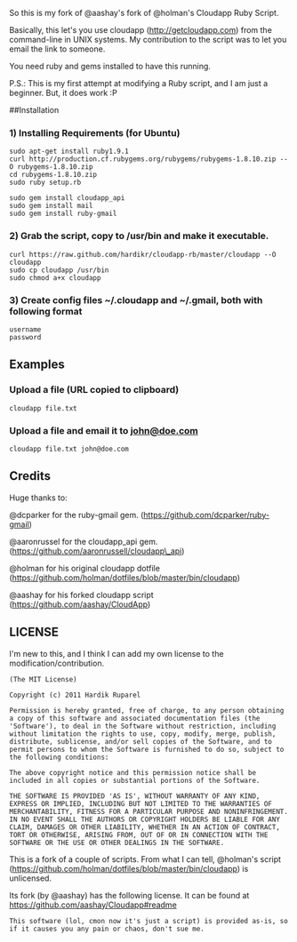 So this is my fork of @aashay's fork of @holman's Cloudapp Ruby Script.

Basically, this let's you use cloudapp (http://getcloudapp.com) from the command-line in UNIX systems.
My contribution to the script was to let you email the link to someone.

You need ruby and gems installed to have this running.

P.S.: This is my first attempt at modifying a Ruby script, and I am just a beginner. But, it does work :P

##Installation

### 1) Installing Requirements (for Ubuntu)

    sudo apt-get install ruby1.9.1
    curl http://production.cf.rubygems.org/rubygems/rubygems-1.8.10.zip --O rubygems-1.8.10.zip
    cd rubygems-1.8.10.zip
    sudo ruby setup.rb
    
    sudo gem install cloudapp_api
    sudo gem install mail
    sudo gem install ruby-gmail
    
### 2) Grab the script, copy to /usr/bin and make it executable.

    curl https://raw.github.com/hardikr/cloudapp-rb/master/cloudapp --O cloudapp
    sudo cp cloudapp /usr/bin
    sudo chmod a+x cloudapp

### 3) Create config files ~/.cloudapp and ~/.gmail, both with following format
    username
    password

## Examples

### Upload a file (URL copied to clipboard)
    cloudapp file.txt
    
### Upload a file and email it to john@doe.com
    cloudapp file.txt john@doe.com

## Credits

Huge thanks to:

@dcparker for the ruby-gmail gem. (https://github.com/dcparker/ruby-gmail)

@aaronrussel for the cloudapp\_api gem. (https://github.com/aaronrussell/cloudapp\_api) 

@holman for his original cloudapp dotfile (https://github.com/holman/dotfiles/blob/master/bin/cloudapp)

@aashay for his forked cloudapp script (https://github.com/aashay/CloudApp)


## LICENSE

I'm new to this, and I think I can add my own license to the modification/contribution.

    (The MIT License)
    
    Copyright (c) 2011 Hardik Ruparel
    
    Permission is hereby granted, free of charge, to any person obtaining
    a copy of this software and associated documentation files (the
    'Software'), to deal in the Software without restriction, including
    without limitation the rights to use, copy, modify, merge, publish,
    distribute, sublicense, and/or sell copies of the Software, and to
    permit persons to whom the Software is furnished to do so, subject to
    the following conditions:
    
    The above copyright notice and this permission notice shall be
    included in all copies or substantial portions of the Software.
    
    THE SOFTWARE IS PROVIDED 'AS IS', WITHOUT WARRANTY OF ANY KIND,
    EXPRESS OR IMPLIED, INCLUDING BUT NOT LIMITED TO THE WARRANTIES OF
    MERCHANTABILITY, FITNESS FOR A PARTICULAR PURPOSE AND NONINFRINGEMENT.
    IN NO EVENT SHALL THE AUTHORS OR COPYRIGHT HOLDERS BE LIABLE FOR ANY
    CLAIM, DAMAGES OR OTHER LIABILITY, WHETHER IN AN ACTION OF CONTRACT,
    TORT OR OTHERWISE, ARISING FROM, OUT OF OR IN CONNECTION WITH THE
    SOFTWARE OR THE USE OR OTHER DEALINGS IN THE SOFTWARE.

This is a fork of a couple of scripts. From what I can tell, @holman's script (https://github.com/holman/dotfiles/blob/master/bin/cloudapp) is unlicensed.

Its fork (by @aashay) has the following license. It can be found at https://github.com/aashay/Cloudapp#readme

    This software (lol, cmon now it's just a script) is provided as-is, so if it causes you any pain or chaos, don't sue me.  